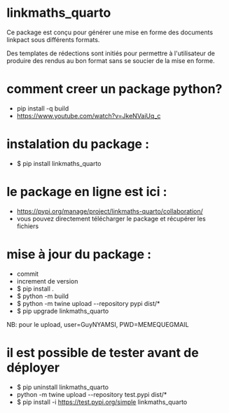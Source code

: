 # linkmaths_quarto
Ce package est conçu pour générer une mise en forme des documents linkpact sous différents formats.

Des templates de rédections sont initiés pour permettre à l'utilisateur de produire des rendus au bon format
sans se soucier de la mise en forme.




# comment creer un package python?
- pip install -q build
- https://www.youtube.com/watch?v=JkeNVaiUq_c


# instalation du package : 
- $ pip install linkmaths_quarto


# le package en ligne est ici :
- https://pypi.org/manage/project/linkmaths-quarto/collaboration/
- vous pouvez directement télécharger le package et récupérer les fichiers


# mise à jour du package :
- commit
- increment de version
- $ pip install .
- $ python -m build
- $ python -m twine upload --repository pypi dist/*
- $ pip upgrade linkmaths_quarto

NB: pour le upload, user=GuyNYAMSI, PWD=MEMEQUEGMAIL

# il est possible de tester avant de déployer
- $ pip uninstall linkmaths_quarto
- python -m twine upload --repository test.pypi dist/*
- $ pip install -i https://test.pypi.org/simple linkmaths_quarto


